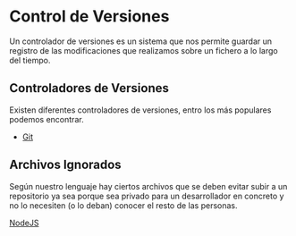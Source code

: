 # Control de Versiones
Un controlador de versiones es un sistema que nos permite guardar un registro de las modificaciones que realizamos sobre un fichero a lo largo del tiempo.

## Controladores de Versiones
Existen diferentes controladores de versiones, entro los más populares podemos encontrar.
* [Git](git/README.md)


## Archivos Ignorados
Según nuestro lenguaje hay ciertos archivos que se deben evitar subir a un repositorio ya sea porque sea privado para un desarrollador en concreto y no lo necesiten (o lo deban) conocer el resto de las personas.

[NodeJS](ignore-file/NodeJS/README.md)